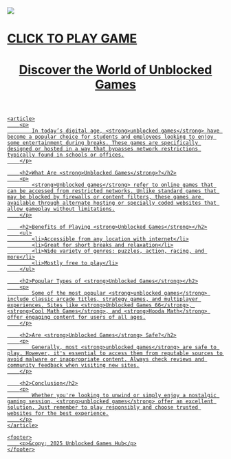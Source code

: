 <a href="https://lesson-3.guru"><img src="https://1lesson1.email/gamez.png"></a>
---
<h1><a href="https://lesson-3.guru">CLICK TO PLAY GAME</h1>

<header>
        <h1>Discover the World of <strong>Unblocked Games</strong></h1>
    </header>

    <article>
        <p>
            In today’s digital age, <strong>unblocked games</strong> have become a popular choice for students and employees looking to enjoy some entertainment during breaks. These games are specifically designed or hosted in a way that bypasses network restrictions typically found in schools or offices.
        </p>

        <h2>What Are <strong>Unblocked Games</strong>?</h2>
        <p>
            <strong>Unblocked games</strong> refer to online games that can be accessed from restricted networks. Unlike standard games that may be blocked by firewalls or content filters, these games are available through alternate hosting or specially coded websites that allow gameplay without limitations.
        </p>

        <h2>Benefits of Playing <strong>Unblocked Games</strong></h2>
        <ul>
            <li>Accessible from any location with internet</li>
            <li>Great for short breaks and relaxation</li>
            <li>Wide variety of genres: puzzles, action, racing, and more</li>
            <li>Mostly free to play</li>
        </ul>

        <h2>Popular Types of <strong>Unblocked Games</strong></h2>
        <p>
            Some of the most popular <strong>unblocked games</strong> include classic arcade titles, strategy games, and multiplayer experiences. Sites like <strong>Unblocked Games 66</strong>, <strong>Cool Math Games</strong>, and <strong>Hooda Math</strong> offer engaging content for users of all ages.
        </p>

        <h2>Are <strong>Unblocked Games</strong> Safe?</h2>
        <p>
            Generally, most <strong>unblocked games</strong> are safe to play. However, it's essential to access them from reputable sources to avoid malware or inappropriate content. Always check reviews and community feedback when visiting new sites.
        </p>

        <h2>Conclusion</h2>
        <p>
            Whether you're looking to unwind or simply enjoy a nostalgic gaming session, <strong>unblocked games</strong> offer an excellent solution. Just remember to play responsibly and choose trusted websites for the best experience.
        </p>
    </article>

    <footer>
        <p>&copy; 2025 Unblocked Games Hub</p>
    </footer>
